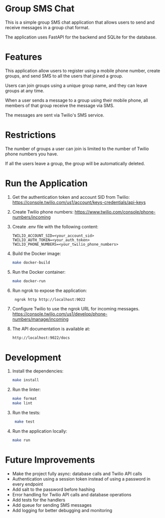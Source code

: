 # Group SMS Chat

This is a simple group SMS chat application that allows users to send and receive messages in a group chat format. 

The application uses FastAPI for the backend and SQLite for the database.


# Features

This application allow users to register using a mobile phone number, create groups, and send SMS to all the users that joined a group.

Users can join groups using a unique group name, and they can leave groups at any time.

When a user sends a message to a group using their mobile phone, all members of that group receive the message via SMS.

The messages are sent via Twilio's SMS service.

# Restrictions

The number of groups a user can join is limited to the number of Twilio phone numbers you have.

If all the users leave a group, the group will be automatically deleted.

# Run the Application

1. Get the authentication token and account SID from Twilio:
   https://console.twilio.com/us1/account/keys-credentials/api-keys

2. Create Twilio phone numbers:
   https://www.twilio.com/console/phone-numbers/incoming

3. Create .env file with the following content:
   ```
   TWILIO_ACCOUNT_SID=<your_account_sid>
   TWILIO_AUTH_TOKEN=<your_auth_token>
   TWILIO_PHONE_NUMBERS=<your_twilio_phone_numbers>
   ```

4. Build the Docker image:
   ```bash
   make docker-build
   ```

5. Run the Docker container:
   ```bash
   make docker-run
   ```

6. Run ngrok to expose the application:
   ```bash
    ngrok http http://localhost:9022
   ```

7. Configure Twilio to use the ngrok URL for incoming messages.
https://console.twilio.com/us1/develop/phone-numbers/manage/incoming

8. The API documentation is available at:
   ```
   http://localhost:9022/docs
   ```

# Development

1. Install the dependencies:
   ```bash
   make install
   ```

2. Run the linter:
   ```bash
   make format
   make lint
   ```

3. Run the tests:
   ```bash
    make test
    ```

4. Run the application locally:
   ```bash
   make run
   ```

# Future Improvements

- Make the project fully async: database calls and Twilio API calls
- Authentication using a session token instead of using a password in every endpoint
- Add salt to the password before hashing
- Error handling for Twilio API calls and database operations
- Add tests for the handlers
- Add queue for sending SMS messages
- Add logging for better debugging and monitoring